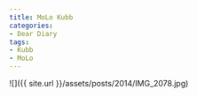 ```yaml
---
title: MoLo Kubb
categories:
- Dear Diary
tags:
- Kubb
- MoLo
---
```


![]({{ site.url }}/assets/posts/2014/IMG_2078.jpg)
